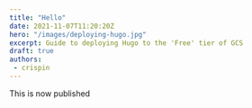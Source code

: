 ```yaml
---
title: "Hello"
date: 2021-11-07T11:20:20Z
hero: "/images/deploying-hugo.jpg"
excerpt: Guide to deploying Hugo to the 'Free' tier of GCS
draft: true
authors:
 - crispin
---
```

This is now published

